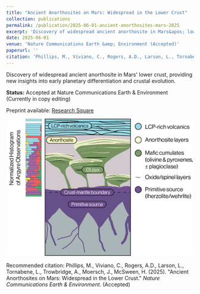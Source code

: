 ```yaml
---
title: "Ancient Anorthosites on Mars: Widespread in the Lower Crust"
collection: publications
permalink: /publication/2025-06-01-ancient-anorthosites-mars-2025
excerpt: 'Discovery of widespread ancient anorthosite in Mars&apos; lower crust, providing new insights into early planetary differentiation and crustal evolution.'
date: 2025-06-01
venue: 'Nature Communications Earth &amp; Environment (Accepted)'
paperurl: ''
citation: 'Phillips, M., Viviano, C., Rogers, A.D., Larson, L., Tornabene, L., Trowbridge, A., Moersch, J., McSween, H. (2025). &quot;Ancient Anorthosites on Mars: Widespread in the Lower Crust.&quot; <i>Nature Communications Earth &amp; Environment</i>.'
---
```

Discovery of widespread ancient anorthosite in Mars&apos; lower crust, providing new insights into early planetary differentiation and crustal evolution.

**Status:** Accepted at Nature Communications Earth & Environment (Currently in copy editing)

Preprint available: [Research Square](http://dx.doi.org/10.21203/rs.3.rs-6823461/v1)

![Martian crustal stratigraphy sketch](/assets/images/04_crust_strat_sketchv2.png)

Recommended citation: Phillips, M., Viviano, C., Rogers, A.D., Larson, L., Tornabene, L., Trowbridge, A., Moersch, J., McSween, H. (2025). "Ancient Anorthosites on Mars: Widespread in the Lower Crust." <i>Nature Communications Earth & Environment</i>. (Accepted)